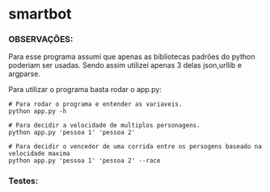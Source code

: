 # smartbot

### OBSERVAÇÕES:
Para esse programa assumi que apenas as bibliotecas padrões do python poderiam ser usadas. Sendo assim utilizei apenas 3 delas json,urllib e argparse.

Para utilizar o programa basta rodar o app.py:

```console
# Para rodar o programa e entender as variaveis.
python app.py -h

# Para decidir a velocidade de multiplos personagens.
python app.py 'pessoa 1' 'pessoa 2'

# Para decidir o vencedor de uma corrida entre os persogens baseado na velocidade maxima
python app.py 'pessoa 1' 'pessoa 2' --race

```

### Testes: 
